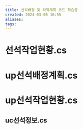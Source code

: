 ```yaml
---
title: 선석배정 및 하역계획 코드 학습중
created: 2024-03-05 16:55
aliases: 
tags:
---
```


# 선석작업현황.cs


# up선석배정계획.cs


# up선석작업현황.cs
## uc선석정보.cs
# 